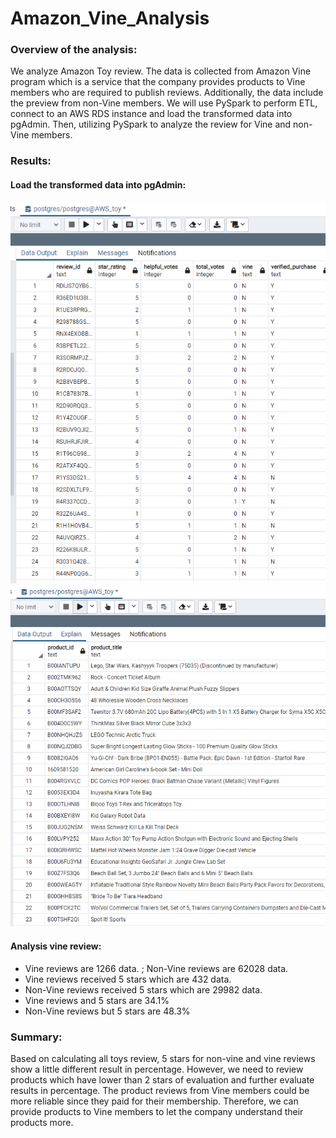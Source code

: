 # Amazon_Vine_Analysis
### Overview of the analysis: 
We analyze Amazon Toy review. The data is collected from
Amazon Vine program which is a service that the company
provides products to Vine members who are required to publish
reviews. Additionally, the data include the preview from non-Vine
members. We will use PySpark to perform ETL, connect to an
AWS RDS instance and load the transformed data into pgAdmin.
Then, utilizing PySpark to analyze the review for Vine and non-
Vine members.
>
### Results: 
#### Load the transformed data into pgAdmin:
![vine](https://github.com/WeiTing83/Amazon_Vine_Analysis/blob/version1/images/vine.png)
![product](https://github.com/WeiTing83/Amazon_Vine_Analysis/blob/version1/images/product.png)
>
#### Analysis vine review:
- Vine reviews are 1266 data. ; Non-Vine reviews are 62028
data.
- Vine reviews received 5 stars which are 432 data.
- Non-Vine reviews received 5 stars which are 29982 data.
- Vine reviews and 5 stars are 34.1%
- Non-Vine reviews but 5 stars are 48.3%
>
### Summary:
Based on calculating all toys review, 5 stars for
non-vine and vine reviews show a little
different result in percentage. However, we
need to review products which have lower than
2 stars of evaluation and further evaluate
results in percentage. The product reviews
from Vine members could be more reliable
since they paid for their membership.
Therefore, we can provide products to Vine
members to let the company understand their
products more.
